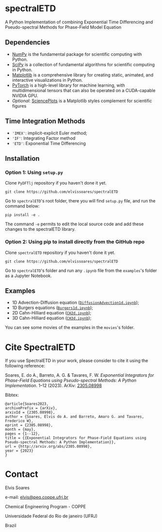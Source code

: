 # spectralETD
A Python Implementation of combining Exponential Time Differencing and Pseudo-spectral Methods for Phase-Field Model Equation

## Dependencies

* [NumPy](https://numpy.org) is the fundamental package for scientific computing with Python.
* [SciPy](https://scipy.org/) is a collection of fundamental algorithms for scientific computing in Python.
* [Matplotlib](https://matplotlib.org/stable/index.html) is a comprehensive library for creating static, animated, and interactive visualizations in Python.
* [PyTorch](https://pytorch.org/) is a high-level library for machine learning, with multidimensional tensors that can also be operated on a CUDA-capable NVIDIA GPU. 
* *Optional*: [SciencePlots](https://github.com/garrettj403/SciencePlots) is a Matplotlib styles complement for scientific figures

## Time Integration Methods

* `'IMEX'`: implicit-explicit Euler method;
* `'IF'`: Integrating Factor method
* `'ETD'`: Exponential Time Differencing

## Installation

### Option 1: Using `setup.py`

Clone `PyDFTlj` repository if you haven't done it yet.

```Shell
git clone https://github.com/elvissoares/spectralETD
```

Go to `spectralETD`'s root folder, there you will find `setup.py` file, and run the command below:

```Shell
pip install -e .
```

The command `-e` permits to edit the local source code and add these changes to the spectralETD library.

### Option 2: Using pip to install directly from the GitHub repo

Clone `spectralETD` repository if you haven't done it yet.

```Shell
git clone https://github.com/elvissoares/spectralETD
```

Go to `spectralETD`'s folder and run any `.ipynb` file from the `examples`'s folder as a Jupyter Notebook.

## Examples

* 1D Advection-Diffusion equation ([`DiffusionAdvection1d.ipynb`](https://github.com/elvissoares/spectralETD/blob/main/examples/DiffusionAdvection1d.ipynb));
* 1D Burgers equations ([`Burgers1d.ipynb`](https://github.com/elvissoares/spectralETD/blob/main/examples/Burgers1d.ipynb));
* 2D Cahn-Hilliard equation ([`CH2d.ipynb`](https://github.com/elvissoares/spectralETD/blob/main/examples/CH2d.ipynb));
* 3D Cahn-Hilliard equation ([`CH3d.ipynb`](https://github.com/elvissoares/spectralETD/blob/main/examples/CH3d.ipynb));

You can see some movies of the examples in the `movies`'s folder.

# Cite SpectralETD

If you use SpectralETD in your work, please consider to cite it using the following reference:

Soares, E. do A., Barreto, A. G. & Tavares, F. W. *Exponential Integrators for Phase-Field Equations using Pseudo-spectral Methods: A Python Implementation.* 1–12 (2023). ArXiv: [2305.08998](http://arxiv.org/abs/2305.08998)

Bibtex:

    @article{Soares2023,
    archivePrefix = {arXiv},
    arxivId = {2305.08998},
    author = {Soares, Elvis do A. and Barreto, Amaro G. and Tavares, Frederico W},
    eprint = {2305.08998},
    month = {may},
    pages = {1--12},
    title = {{Exponential Integrators for Phase-Field Equations using Pseudo-spectral Methods: A Python Implementation}},
    url = {http://arxiv.org/abs/2305.08998},
    year = {2023}
    }


# Contact
Elvis Soares

e-mail: elvis@peq.coppe.ufrj.br

Chemical Engineering Program - COPPE

Universidade Federal do Rio de janeiro (UFRJ)

Brazil